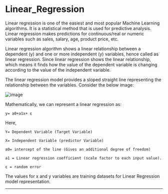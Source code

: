# Linear_Regression

Linear regression is one of the easiest and most popular Machine Learning algorithms. It is a statistical method that is used for predictive analysis. Linear regression makes predictions for continuous/real or numeric variables such as sales, salary, age, product price, etc.

Linear regression algorithm shows a linear relationship between a dependent (y) and one or more independent (y) variables, hence called as linear regression. Since linear regression shows the linear relationship, which means it finds how the value of the dependent variable is changing according to the value of the independent variable.

The linear regression model provides a sloped straight line representing the relationship between the variables. 
Consider the below image:

![image](https://user-images.githubusercontent.com/73773202/156941641-ba498782-9b83-4726-8636-570962fbee6e.png)

Mathematically, we can represent a linear regression as:

    y= a0+a1x+ ε
    
Here,

    Y= Dependent Variable (Target Variable)

    X= Independent Variable (predictor Variable)

    a0= intercept of the line (Gives an additional degree of freedom)

    a1 = Linear regression coefficient (scale factor to each input value).

    ε = random error

The values for x and y variables are training datasets for Linear Regression model representation.

---
